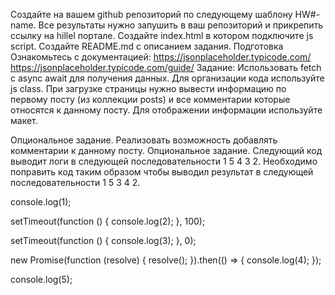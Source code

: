 Создайте на вашем github репозиторий по следующему шаблону HW#-name. Все результаты нужно запушить в ваш репозиторий и прикрепить ссылку на hillel портале.
Создайте index.html в котором подключите js script.
Создайте README.md с описанием задания.
Подготовка
Ознакомьтесь с документацией:
https://jsonplaceholder.typicode.com/  
https://jsonplaceholder.typicode.com/guide/
Задание:
Использовать fetch с async await для получения данных. Для организации кода используйте js class.
При загрузке страницы нужно вывести информацию по первому посту (из коллекции posts) и все комментарии которые относятся к данному посту.
Для отображении информации используйте макет.

Опциональное задание. Реализовать возможность добавлять комментарии к данному посту.
Опциональное задание. Следующий код выводит логи в следующей последовательности 1 5 4 3 2. Необходимо поправить код таким образом чтобы выводил результат в следующей последовательности 1 5 3 4 2.
 
console.log(1);
 
setTimeout(function () {
    console.log(2);
}, 100);
 
setTimeout(function () {
    console.log(3);
}, 0);
 
new Promise(function (resolve) {
    resolve();
}).then(() => {
    console.log(4);
});
 
console.log(5);
 
